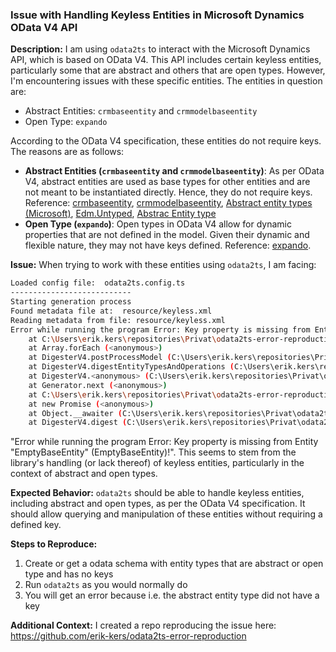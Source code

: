 ### Issue with Handling Keyless Entities in Microsoft Dynamics OData V4 API

**Description:**
I am using `odata2ts` to interact with the Microsoft Dynamics API, which is based on OData V4. This API includes certain keyless entities, particularly some that are abstract and others that are open types. However, I'm encountering issues with these specific entities. The entities in question are:

- Abstract Entities: `crmbaseentity` and `crmmodelbaseentity`
- Open Type: `expando`

According to the OData V4 specification, these entities do not require keys. The reasons are as follows:

- **Abstract Entities (`crmbaseentity` and `crmmodelbaseentity`)**: As per OData V4, abstract entities are used as base types for other entities and are not meant to be instantiated directly. Hence, they do not require keys. Reference: [crmbaseentity](https://learn.microsoft.com/en-us/power-apps/developer/data-platform/webapi/reference/crmbaseentity?view=dataverse-latest), [crmmodelbaseentity](https://learn.microsoft.com/en-us/power-apps/developer/data-platform/webapi/reference/crmmodelbaseentity?view=dataverse-latest), [Abstract entity types (Microsoft)](https://learn.microsoft.com/en-us/odata/webapi/abstract-entity-types), [Edm.Untyped](https://docs.oasis-open.org/odata/new-in-odata/v4.01/cn04/new-in-odata-v4.01-cn04.html#sec_NewBuiltinAbstractTypeEdmUntyped), [Abstrac Entity type](https://docs.oasis-open.org/odata/odata-csdl-xml/v4.01/odata-csdl-xml-v4.01.html#sec_AbstractEntityType)
- **Open Type (`expando`)**: Open types in OData V4 allow for dynamic properties that are not defined in the model. Given their dynamic and flexible nature, they may not have keys defined. Reference: [expando](https://learn.microsoft.com/en-us/power-apps/developer/data-platform/webapi/reference/expando?view=dataverse-latest).

**Issue:**
When trying to work with these entities using `odata2ts`, I am facing:

```bash
Loaded config file:  odata2ts.config.ts
---------------------------
Starting generation process
Found metadata file at:  resource/keyless.xml
Reading metadata from file: resource/keyless.xml
Error while running the program Error: Key property is missing from Entity "AbstractBaseEntity" (AbstractBaseEntity)!
    at C:\Users\erik.kers\repositories\Privat\odata2ts-error-reproduction\node_modules\@odata2ts\odata2ts\lib\data-model\DataModelDigestion.js:229:23
    at Array.forEach (<anonymous>)
    at DigesterV4.postProcessModel (C:\Users\erik.kers\repositories\Privat\odata2ts-error-reproduction\node_modules\@odata2ts\odata2ts\lib\data-model\DataModelDigestion.js:218:20)
    at DigesterV4.digestEntityTypesAndOperations (C:\Users\erik.kers\repositories\Privat\odata2ts-error-reproduction\node_modules\@odata2ts\odata2ts\lib\data-model\DataModelDigestion.js:137:14)
    at DigesterV4.<anonymous> (C:\Users\erik.kers\repositories\Privat\odata2ts-error-reproduction\node_modules\@odata2ts\odata2ts\lib\data-model\DataModelDigestion.js:106:18)
    at Generator.next (<anonymous>)
    at C:\Users\erik.kers\repositories\Privat\odata2ts-error-reproduction\node_modules\tslib\tslib.js:169:75
    at new Promise (<anonymous>)
    at Object.__awaiter (C:\Users\erik.kers\repositories\Privat\odata2ts-error-reproduction\node_modules\tslib\tslib.js:165:16)
    at DigesterV4.digest (C:\Users\erik.kers\repositories\Privat\odata2ts-error-reproduction\node_modules\@odata2ts\odata2ts\lib\data-model\DataModelDigestion.js:105:24)
```

 "Error while running the program Error: Key property is missing from Entity "EmptyBaseEntity" (EmptyBaseEntity)!". This seems to stem from the library's handling (or lack thereof) of keyless entities, particularly in the context of abstract and open types.

**Expected Behavior:**
`odata2ts` should be able to handle keyless entities, including abstract and open types, as per the OData V4 specification. It should allow querying and manipulation of these entities without requiring a defined key.

**Steps to Reproduce:**
1. Create or get a odata schema with entity types that are abstract or open type and has no keys
2. Run `odata2ts` as you would normally do
3. You will get an error because i.e. the abstract entity type did not have a key
   
**Additional Context:**
I created a repo reproducing the issue here: https://github.com/erik-kers/odata2ts-error-reproduction